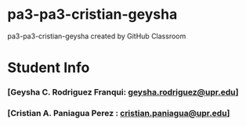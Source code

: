 # pa3-pa3-cristian-geysha
pa3-pa3-cristian-geysha created by GitHub Classroom

# Student Info
### [Geysha C. Rodriguez Franqui: geysha.rodriguez@upr.edu]
### [Cristian A. Paniagua Perez : cristian.paniagua@upr.edu]
